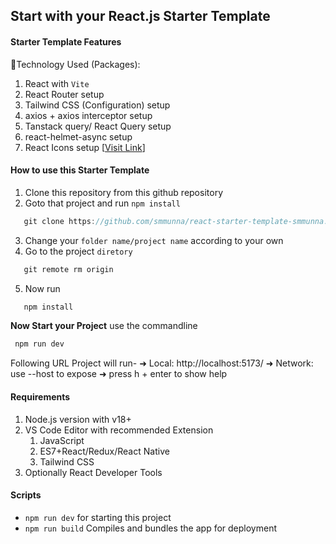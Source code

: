 ## Start with your React.js Starter Template

#### Starter Template Features
🔰Technology Used (Packages): 
   1. React with `Vite`
   2. React Router setup
   3. Tailwind CSS (Configuration) setup
   4. axios + axios interceptor setup
   5. Tanstack query/ React Query setup
   6. react-helmet-async setup
   7. React Icons setup [[Visit Link](https://react-icons.github.io/react-icons/)]

#### How to use this Starter Template

   1. Clone this repository from this github repository
   2. Goto that project and run `npm install`
   ```javascript
      git clone https://github.com/smmunna/react-starter-template-smmunna.git
   ```
   3. Change your `folder name/project name` according to your own  
   4. Go to the project `diretory`
   ```javascript
      git remote rm origin
   ```
   5. Now run 
   ```javascript
      npm install 
   ```
**Now Start your Project**
  use the commandline
  ```javascript
   npm run dev
  ```
  Following URL Project will run-
  ➜  Local:   http://localhost:5173/
  ➜  Network: use --host to expose
  ➜  press h + enter to show help

#### Requirements
1. Node.js version with v18+
2. VS Code Editor with recommended Extension
   1. JavaScript
   2. ES7+React/Redux/React Native
   3. Tailwind CSS
3. Optionally React Developer Tools

#### Scripts
- `npm run dev` for starting this project
- `npm run build` Compiles and bundles the app for deployment
   


